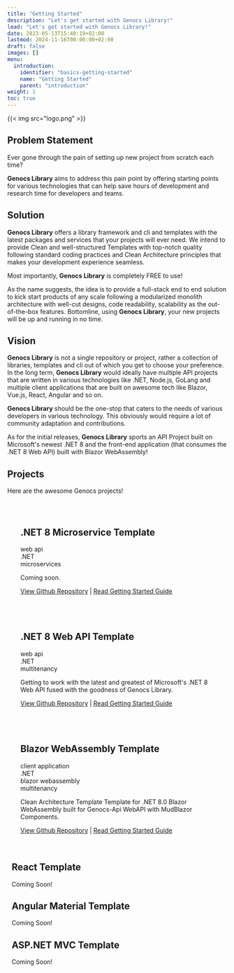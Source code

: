 ```yaml
---
title: "Getting Started"
description: "Let's get started with Genocs Library!"
lead: "Let's get started with Genocs Library!"
date: 2023-05-13T15:40:19+02:00
lastmod: 2024-11-16T00:00:00+02:00
draft: false
images: []
menu:
  introduction:
    identifier: "basics-getting-started"
    name: "Getting Started"
    parent: "introduction"
weight: 1
toc: true
---
```

<div>

{{< img src="logo.png" >}}

## Problem Statement

<p>Ever gone through the pain of setting up new project from scratch each time?</p>
<p><b>Genocs Library</b> aims to
address this pain point by offering starting points for various technologies that can help save
hours of development and research time for developers and teams.</p>

## Solution

<p><b>Genocs Library</b> offers a library framework and cli and templates with the latest packages and services that your projects will ever need. We intend to provide Clean and well-structured Templates with top-notch quality following standard coding practices and Clean Architecture principles that makes your development experience seamless.
</p>
<p class="code-green">Most importantly, <b>Genocs Library</b> is completely FREE to use!</p>

As the name suggests, the idea is to provide a full-stack end to end solution to kick start products of any scale following a modularized monolith architecture with well-cut designs, code readability, scalability as the out-of-the-box features. Bottomline, using <b>Genocs Library</b>, your new projects will be up and running in no time.

## Vision

<b>Genocs Library</b> is not a single repository or project, rather a collection of libraries, templates and cli out of which you get to choose your preference. In the long term, <b>Genocs Library</b> would ideally have multiple API projects that are written in various technologies like .NET, Node.js, GoLang and multiple client applications that are built on awesome tech like Blazor, Vue.js, React, Angular and so on.

<b>Genocs Library</b> should be the one-stop that caters to the needs of various developers in various technology. This obviously would require a lot of community adaptation and contributions.

As for the initial releases, <b>Genocs Library</b> sports an API Project built on Microsoft's newest .NET 8 and the front-end application (that consumes the .NET 8 Web API) built with Blazor WebAssembly!

## Projects

<p>Here are the awesome Genocs projects!</p>
</div>
<div>
    <div class="row justify-content-center text-center" style="padding:10px!important">
      <div class="card feature-card" style="padding:0px!important">
        <div style="padding:20px">
          <h2 class="h4">.NET 8 Microservice Template</h2>
          <div class="tablet-group">
              <div class="tablet">web api</div>
              <div class="tablet tablet-secondary">.NET</div>
              <div class="tablet">microservices</div>
            </div>
          <p>Coming soon.</p>
          <p><a href="https://github.com/Genocs/genocs-library">View Github Repository</a> | <a href="https://genocs-blog.netlify.app/dotnet-microservices-template/">Read Getting Started Guide</a></p>
        </div>
      </div>
      <div class="card feature-card" style="padding:0px!important">
        <div style="padding:20px">
          <h2 class="h4">.NET 8 Web API Template</h2>
          <div class="tablet-group">
              <div class="tablet">web api</div>
              <div class="tablet tablet-secondary">.NET</div>
              <div class="tablet">multitenancy</div>
            </div>
          <p>Getting to work with the latest and greatest of Microsoft's .NET 8 Web API fused with the goodness of Genocs Library.</p>
          <p><a href="https://github.com/Genocs/templates">View Github Repository</a> | <a href="https://genocs-blog.netlify.app/templates/general/getting-started/">Read Getting Started Guide</a></p>
        </div>
      </div>
      <div class="card feature-card" style="padding:0px!important">
        <div style="padding:20px">
          <h2 class="h4">Blazor WebAssembly Template</h2>
          <div class="tablet-group">
              <div class="tablet">client application</div>
              <div class="tablet tablet-secondary">.NET</div>
              <div class="tablet tablet-secondary">blazor webassembly</div>
              <div class="tablet">multitenancy</div>
            </div>
          <p>Clean Architecture Template Template for .NET 8.0 Blazor WebAssembly built for Genocs-Api WebAPI with MudBlazor Components.</p>
          <p><a href="https://github.com/Genocs/genocs-library-docs">View Github Repository</a> | <a href="https://genocs-blog.netlify.app/blazor-template/general/overview/">Read Getting Started Guide</a></p>
        </div>
      </div>
      <div class="card feature-card">
        <h2 class="h4">React Template</h2>
        <p>Coming Soon!</p>
      </div>
      <div class="card feature-card">
        <h2 class="h4">Angular Material Template</h2>
        <p>Coming Soon!</p>
      </div>
      <div class="card feature-card">
        <h2 class="h4">ASP.NET MVC Template</h2>
        <p>Coming Soon!</p>
      </div>
    </div>
</div>
